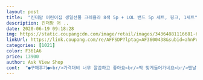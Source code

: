 ```yaml
---
layout: post 
title:  "킨더맘 어린이집 생일선물 크레욜라 8색 5p + LOL 밴드 5p 세트, 핑크, 1세트" 
description: 킨더맘 어 ..
date: 2020-06-19 09:18:28 
img: https://static.coupangcdn.com/image/retail/images/34364881116681-6e64fb71-6eef-4538-9cc9-65d693991976.jpg 
linkUrl: https://link.coupang.com/re/AFFSDP?lptag=AF3600438&subid=ahnPublicAsk&pageKey=257778254&itemId=808711585&vendorItemId=5056775336&traceid=V0-113-1c395bd623eaa8ce 
categories: [1021] 
color: F361A6 
price: 13900 
author: Ask View Shop 
cont:  "●구매후기●<br/>가격대비 너무 깔끔하고 좋아요<br/>딱 맞게들어가네요<br/>맨날 비싼 선물사놓고도 포장 허접하게 해서 보냈네요<br/>밴드 안들어간다는 리뷰 많았는데 손으로 잡고 끼우면 들어가더라구요 넘 만족입니당<br/>밴드가 크기가 박스세로크기와 맞아서 박스뚜껑 닫기가 약간 힘들어요<br/>생일선물로 구입했는데 같이 주신 박스가 세로길이가 약간 더 컷으면 했어요<br/>진작 알았으면 이거 주문해서 선물할것을ㅋㅋㅋ<br/>진짜마음에들어요 가격대도좋고 구성도좋고 배송도엄빨랐어요!<br/>" 
---
```

